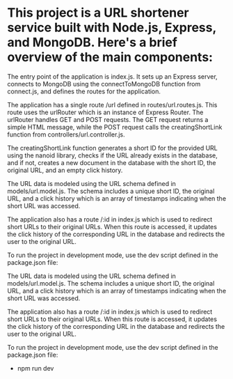 # This project is a URL shortener service built with Node.js, Express, and MongoDB. Here's a brief overview of the main components:

The entry point of the application is index.js. It sets up an Express server, connects to MongoDB using the connectToMongoDB function from connect.js, and defines the routes for the application.

The application has a single route /url defined in routes/url.routes.js. This route uses the urlRouter which is an instance of Express Router. The urlRouter handles GET and POST requests. The GET request returns a simple HTML message, while the POST request calls the creatingShortLink function from controllers/url.controller.js.

The creatingShortLink function generates a short ID for the provided URL using the nanoid library, checks if the URL already exists in the database, and if not, creates a new document in the database with the short ID, the original URL, and an empty click history.

The URL data is modeled using the URL schema defined in models/url.model.js. The schema includes a unique short ID, the original URL, and a click history which is an array of timestamps indicating when the short URL was accessed.

The application also has a route /:id in index.js which is used to redirect short URLs to their original URLs. When this route is accessed, it updates the click history of the corresponding URL in the database and redirects the user to the original URL.

To run the project in development mode, use the dev script defined in the package.json file:

The URL data is modeled using the URL schema defined in models/url.model.js. The schema includes a unique short ID, the original URL, and a click history which is an array of timestamps indicating when the short URL was accessed.

The application also has a route /:id in index.js which is used to redirect short URLs to their original URLs. When this route is accessed, it updates the click history of the corresponding URL in the database and redirects the user to the original URL.

To run the project in development mode, use the dev script defined in the package.json file:

- npm run dev
